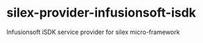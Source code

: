 silex-provider-infusionsoft-isdk
================================

Infusionsoft iSDK service provider for silex micro-framework
